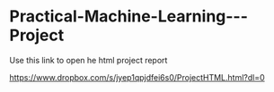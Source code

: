 # Practical-Machine-Learning---Project


Use this link to open he html project report

https://www.dropbox.com/s/jyep1qpjdfei6s0/ProjectHTML.html?dl=0

